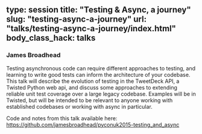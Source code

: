type: session
title: "Testing & Async, a journey"
slug: "testing-async-a-journey"
url: "talks/testing-async-a-journey/index.html"
body_class_hack: talks
---

### James Broadhead

Testing asynchronous code can require different approaches to testing, and learning to write good tests can inform the architecture of your codebase.
This talk will describe the evolution of testing in the TweetDeck API, a Twisted Python web api, and discuss some approaches to extending reliable unit test coverage over a large legacy codebase.
Examples will be in Twisted, but will be intended to be relevant to anyone working with established codebases or working with async in particular.

Code and notes from this talk available here: https://github.com/jamesbroadhead/pyconuk2015-testing_and_async
